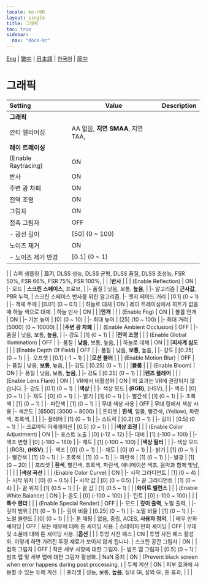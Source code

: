 ```yaml
---
locale: ko-rKR
layout: single
title: 그래픽
toc: true
sidebar:
  nav: "docs-kr"
---
```

[Eng](/dancexr/menu/2025.4/system/graphics) | [繁中](/tw/dancexr/menu/2025.4/system/graphics) | [日本語](/jp/dancexr/menu/2025.4/system/graphics) | [한국어](/kr/dancexr/menu/2025.4/system/graphics) | [简中](/zh/dancexr/menu/2025.4/system/graphics)

# 그래픽



| Setting | Value | Description |
| :--- | --- | :--- |
|**그래픽** | | 
| 안티 앨리어싱 | AA 없음, **지연 SMAA**, 지연 TAA,  |  |
|**레이 트레이싱** | | 
| (Enable Raytracing) | ON | 
| 반사 | ON | 
| 주변 광 차폐 | ON | 
| 전역 조명 | ON | 
| 그림자 | ON | 
| 접촉 그림자 | OFF | 
|- 광선 길이 | [50] (0 ~ 100) | 
| 노이즈 제거 | ON | 
|- 노이즈 제거 반경 | [0.1] (0 ~ 1) | 
|
| 슈퍼 샘플링 | **끄기**, DLSS 성능, DLSS 균형, DLSS 품질, DLSS 초성능, FSR 50%, FSR 66%, FSR 75%, FSR 100%,  |  |
|**반사** | | 
| (Enable Reflection) | ON | 
|- 모드 | **스크린 스페이스**, 프로브,  | 
|- 품질 | 낮음, 보통, **높음**,  | 
|- 알고리즘 | **근사값**, PBR 누적,  | 스크린 스페이스 반사를 위한 알고리즘.
|- 엣지 페이드 거리 | [0.1] (0 ~ 1) | 
|- 객체 두께 | [0.01] (0 ~ 0.1) | 
| 하늘로 대체 | ON | 레이 트레이싱에서 히트가 없을 때 하늘 색으로 대체.
| 하늘 반사 | ON | 
|
|**안개** | | 
| (Enable Fog) | ON | 
| 볼륨 안개 | ON | 
|- 기본 높이 | [0] (0 ~ 10) | 
|- 최대 높이 | [25] (10 ~ 100) | 
|- 최대 거리 | [5000] (0 ~ 10000) | 
|
|**주변 광 차폐** | | 
| (Enable Ambient Occlusion) | OFF | 
|- 품질 | 낮음, 보통, **높음**,  | 
|- 강도 | [1] (0 ~ 1) | 
|
|**전역 조명** | | 
| (Enable Global Illumination) | OFF | 
|- 품질 | **낮음**, 보통, 높음,  | 
| 하늘로 대체 | ON | 
|
|**피사계 심도** | | 
| (Enable Depth Of Field) | OFF | 
|- 품질 | 낮음, **보통**, 높음,  | 
|- 강도 | [0.25] (0 ~ 1) | 
|- 오프셋 | [0.1] (-1 ~ 1) | 
|
|**모션 블러** | | 
| (Enable Motion Blur) | OFF | 
|- 품질 | 낮음, **보통**, 높음,  | 
|- 강도 | [0.25] (0 ~ 1) | 
|
|**블룸** | | 
| (Enable Bloom) | ON | 
|- 품질 | 낮음, 보통, **높음**,  | 
|- 강도 | [0.25] (0 ~ 1) | 
|
|**렌즈 플레어** | | 
| (Enable Lens Flare) | ON | 
| VR에서 비활성화 | ON | 이 효과는 VR에 권장되지 않습니다.
|- 강도 | [0.1] (0 ~ 1) | 
|**색상** | | 
|- 색상 모드 | **(RGB)**, (HSV),  | 
|- 색조 | [0] (0 ~ 1) | 
|- 채도 | [0] (0 ~ 1) | 
|- 밝기 | [1] (0 ~ 1) | 
|- 빨간색 | [1] (0 ~ 1) | 
|- 초록색 | [1] (0 ~ 1) | 
|- 파란색 | [1] (0 ~ 1) | 
| 무대 색상 사용 | OFF | 무대 링에서 색상 사용
|- 색온도 | [6500] (3000 ~ 8000) | 
| 프리셋 | **흰색**, 일몰, 빨간색, (Yellow), 파란색, 초록색,  |  |
|
|- 플레어 | [1] (0 ~ 1) | 
|- 스트릭 | [0.2] (0 ~ 1) | 
|- 길이 | [0.5] (0 ~ 1) | 
|- 크로마틱 어베레이션 | [0.5] (0 ~ 1) | 
|
|**색상 조정** | | 
| (Enable Color Adjustment) | ON | 
|- 포스트 노출 | [0] (-12 ~ 12) | 
|- 대비 | [1] (-100 ~ 100) | 
|- 색조 변형 | [0] (-180 ~ 180) | 
|- 채도 | [1] (-100 ~ 100) | 
|**색상 필터** | | 
|- 색상 모드 | (RGB), **(HSV)**,  | 
|- 색조 | [0] (0 ~ 1) | 
|- 채도 | [0] (0 ~ 1) | 
|- 밝기 | [1] (0 ~ 1) | 
|- 빨간색 | [1] (0 ~ 1) | 
|- 초록색 | [1] (0 ~ 1) | 
|- 파란색 | [1] (0 ~ 1) | 
|- 발광 | [1] (0 ~ 20) | 
| 프리셋 | **흰색**, 빨간색, 초록색, 파란색, 애니메이션 색조, 음악과 함께 빛남,  |  |
|
|
|**색상 곡선** | | 
| (Enable Color Curve) | ON | 
|- 시작 그라디언트 | [1] (0 ~ 4) | 
|- 시작 위치 | [0] (0 ~ 0.5) | 
|- 시작 값 | [0] (0 ~ 0.5) | 
|- 끝 그라디언트 | [1] (0 ~ 4) | 
|- 끝 위치 | [1] (0.5 ~ 1) | 
|- 끝 값 | [1] (0.5 ~ 1) | 
|
|**화이트 밸런스** | | 
| (Enable White Balance) | ON | 
|- 온도 | [0] (-100 ~ 100) | 
|- 틴트 | [0] (-100 ~ 100) | 
|
|**특수 렌더** | | 
| (Enable Special Render) | OFF | 
|- 모드 | **깊이 출력**, 노멀 출력,  | 
|- 깊이 범위 | [1] (0 ~ 1) | 
|- 깊이 비율 | [0.25] (0 ~ 1) | 
|- 노멀 비율 | [1] (0 ~ 1) | 
|- 노멀 블렌드 | [0] (0 ~ 1) | 
|
|- 톤 매핑 | 없음, 중립, ACES, **사용자 정의**,  | 
| 배우 만화 셰이딩 | OFF | 모든 배우에 대해 툰 셰이딩 사용.
| 스테이지 만화 셰이딩 | OFF | 무대 및 소품에 대해 툰 셰이딩 사용.
|**옵션** | | 
| 투명 사전 패스 | ON | 투명 사전 패스 활성화. 이렇게 하면 가려진 투명 재료가 보이지 않게 됩니다.
| 스크린 공간 그림자 | ON | 
| 접촉 그림자 | OFF | 작은 세부 사항에 대한 그림자.
|- 범프 맵 그림자 | [0.5] (0 ~ 1) | 범프 맵 및 세부 맵에 대한 그림자 활성화.
| NaN 중지 | ON | (Prevent black screen when error happens during post processing. )
| 두께 계산 | ON | 피부 효과에 사용할 수 있는 두께 계산.
|
| 프리셋 | 성능, 보통, **높음**, 실내 GI, 실외 GI, 툰 효과,  |  |
|
